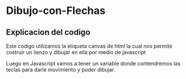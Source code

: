 # Dibujo-con-Flechas

## Explicacion del codigo

Este codigo utilizamos la etiqueta canvas de html la cual nos permite costruir un lienzo y dibujar en ella por medio de javascript

Luego en Javascript vamos a tener un variable donde contendremos las teclas para darle movimiento y poder dibujar.


